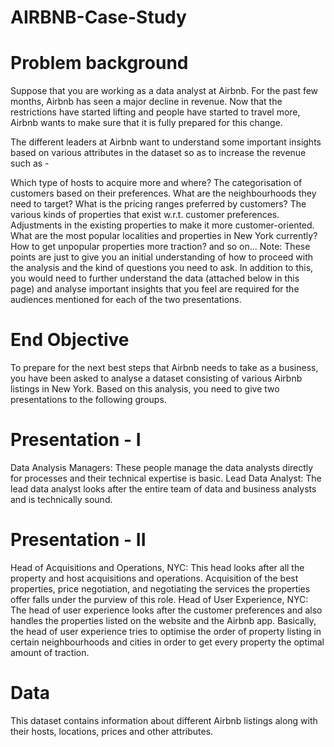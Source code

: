 # AIRBNB-Case-Study
# Problem background
Suppose that you are working as a data analyst at Airbnb. For the past few months, Airbnb has seen a major decline in revenue. Now that the restrictions have started lifting and people have started to travel more, Airbnb wants to make sure that it is fully prepared for this change.

The different leaders at Airbnb want to understand some important insights based on various attributes in the dataset so as to increase the revenue such as -

Which type of hosts to acquire more and where?
The categorisation of customers based on their preferences.
What are the neighbourhoods they need to target?
What is the pricing ranges preferred by customers?
The various kinds of properties that exist w.r.t. customer preferences.
Adjustments in the existing properties to make it more customer-oriented.
What are the most popular localities and properties in New York currently?
How to get unpopular properties more traction? and so on...
Note: These points are just to give you an initial understanding of how to proceed with the analysis and the kind of questions you need to ask. In addition to this, you would need to further understand the data (attached below in this page) and analyse important insights that you feel are required for the audiences mentioned for each of the two presentations.

 

# End Objective
To prepare for the next best steps that Airbnb needs to take as a business, you have been asked to analyse a dataset consisting of various Airbnb listings in New York. Based on this analysis, you need to give two presentations to the following groups.

# Presentation - I
Data Analysis Managers: These people manage the data analysts directly for processes and their technical expertise is basic.
Lead Data Analyst: The lead data analyst looks after the entire team of data and business analysts and is technically sound.
# Presentation - II
Head of Acquisitions and Operations, NYC: This head looks after all the property and host acquisitions and operations. Acquisition of the best properties, price negotiation, and negotiating the services the properties offer falls under the purview of this role.
Head of User Experience, NYC: The head of user experience looks after the customer preferences and also handles the properties listed on the website and the Airbnb app. Basically, the head of user experience tries to optimise the order of property listing in certain neighbourhoods and cities in order to get every property the optimal amount of traction.

# Data
This dataset contains information about different Airbnb listings along with their hosts, locations, prices and other attributes.
